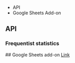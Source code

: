 * API
* Google Sheets Add-on

## API

### Frequentist statistics

## Google Sheets add-on
[Link](https://chrome.google.com/webstore/detail/stats-machina/obkacnpchmodnejaeaedjmleaphfojbi?utm_source=permalink)
